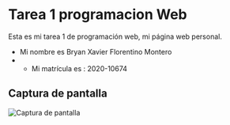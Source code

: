 # Tarea 1 programacion Web

Esta es mi tarea 1 de programación web, mi página web personal.

- Mi nombre es Bryan Xavier Florentino Montero 
- - Mi matrícula es : 2020-10674


## Captura de pantalla 

![Captura de pantalla](captura-tarea.jpg)

